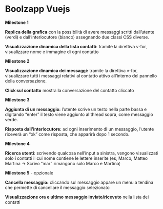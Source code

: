 Boolzapp Vuejs
===
**Milestone 1**

**Replica della grafica** con la possibilità di avere messaggi scritti dall’utente (verdi) e dall’interlocutore (bianco) assegnando due classi CSS diverse.

**Visualizzazione dinamica della lista contatti:** tramite la direttiva v-for, visualizzare nome e immagine di ogni contatto

**Milestone 2**

**Visualizzazione dinamica dei messaggi:** tramite la direttiva v-for, visualizzare tutti i messaggi relativi al contatto attivo all’interno del pannello della conversazione.

**Click sul contatto** mostra la conversazione del contatto cliccato


**Milestone 3**

**Aggiunta di un messaggio:** l’utente scrive un testo nella parte bassa e digitando “enter” il testo viene aggiunto al thread sopra, come messaggio verde.

**Risposta dall’interlocutore:** ad ogni inserimento di un messaggio, l’utente riceverà un “ok” come risposta, che apparirà dopo 1 secondo.

**Milestone 4**

**Ricerca utenti:** scrivendo qualcosa nell’input a sinistra, vengono visualizzati solo i contatti il cui nome contiene le lettere inserite (es, Marco, Matteo Martina -> Scrivo “mar” rimangono solo Marco e Martina)

**Milestone 5** - opzionale

**Cancella messaggio:** cliccando sul messaggio appare un menu a tendina che permette di cancellare il messaggio selezionato

**Visualizzazione ora e ultimo messaggio inviato/ricevuto** nella lista dei contatti 

